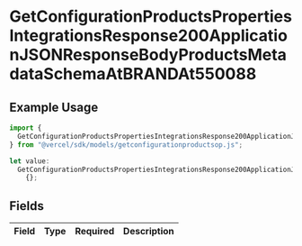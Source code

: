 # GetConfigurationProductsPropertiesIntegrationsResponse200ApplicationJSONResponseBodyProductsMetadataSchemaAtBRANDAt550088

## Example Usage

```typescript
import {
  GetConfigurationProductsPropertiesIntegrationsResponse200ApplicationJSONResponseBodyProductsMetadataSchemaAtBRANDAt550088,
} from "@vercel/sdk/models/getconfigurationproductsop.js";

let value:
  GetConfigurationProductsPropertiesIntegrationsResponse200ApplicationJSONResponseBodyProductsMetadataSchemaAtBRANDAt550088 =
    {};
```

## Fields

| Field       | Type        | Required    | Description |
| ----------- | ----------- | ----------- | ----------- |